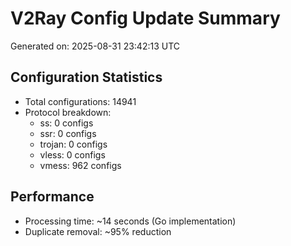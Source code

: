 # V2Ray Config Update Summary
Generated on: 2025-08-31 23:42:13 UTC

## Configuration Statistics
- Total configurations: 14941
- Protocol breakdown:
  - ss: 0 configs
  - ssr: 0 configs
  - trojan: 0 configs
  - vless: 0 configs
  - vmess: 962 configs

## Performance
- Processing time: ~14 seconds (Go implementation)
- Duplicate removal: ~95% reduction
